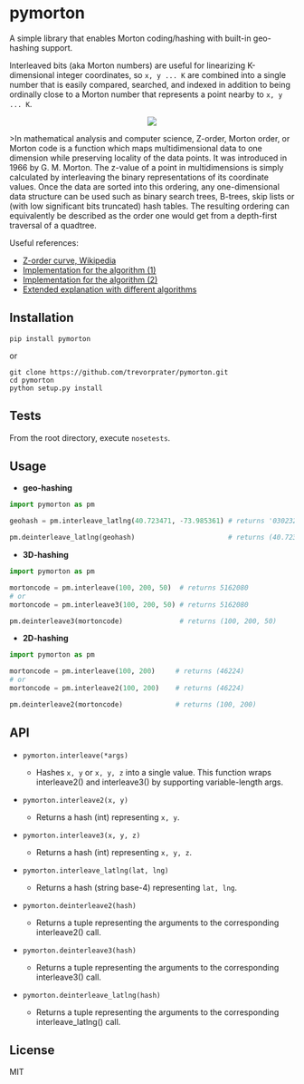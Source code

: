 # pymorton

A simple library that enables Morton coding/hashing with built-in geo-hashing support.

Interleaved bits (aka Morton numbers) are useful for linearizing K-dimensional integer coordinates, so `x, y ... K` are combined into a single number that is easily compared, searched, and indexed in addition to being ordinally close to a Morton number that represents a point nearby to `x, y ... K`.

<p align="center">
  <img src="http://asgerhoedt.dk/wp-content/uploads/2012/10/MortonCurve-8x8x8.png">
</p>
>In mathematical analysis and computer science, Z-order, Morton order, or Morton code is a function which maps multidimensional data to one dimension while preserving locality of the data points. It was introduced in 1966 by G. M. Morton. The z-value of a point in multidimensions is simply calculated by interleaving the binary representations of its coordinate values. Once the data are sorted into this ordering, any one-dimensional data structure can be used such as binary search trees, B-trees, skip lists or (with low significant bits truncated) hash tables. The resulting ordering can equivalently be described as the order one would get from a depth-first traversal of a quadtree.


Useful references:
* [Z-order curve, Wikipedia](https://en.wikipedia.org/wiki/Z-order_curve)
* [Implementation for the algorithm (1)](http://stackoverflow.com/a/18528775)
* [Implementation for the algorithm (2)](https://github.com/Forceflow/libmorton)
* [Extended explanation with different algorithms](http://www.forceflow.be/2013/10/07/morton-encodingdecoding-through-bit-interleaving-implementations/)

## Installation

```
pip install pymorton
```
or
```
git clone https://github.com/trevorprater/pymorton.git
cd pymorton
python setup.py install
```

## Tests

From the root directory, execute `nosetests`.

## Usage

* **geo-hashing**
```python
import pymorton as pm

geohash = pm.interleave_latlng(40.723471, -73.985361) # returns '03023211233202130332202203002303'

pm.deinterleave_latlng(geohash)                       # returns (40.723470943048596, -73.98536103777587)
```


* **3D-hashing**
```python
import pymorton as pm

mortoncode = pm.interleave(100, 200, 50)  # returns 5162080
# or
mortoncode = pm.interleave3(100, 200, 50) # returns 5162080

pm.deinterleave3(mortoncode)              # returns (100, 200, 50)
```


* **2D-hashing**
```python
import pymorton as pm

mortoncode = pm.interleave(100, 200)     # returns (46224)
# or
mortoncode = pm.interleave2(100, 200)    # returns (46224)

pm.deinterleave2(mortoncode)             # returns (100, 200)
```


## API
- `pymorton.interleave(*args)`
    * Hashes `x, y` or `x, y, z` into a single value.
                   This function wraps interleave2() and interleave3() by supporting variable-length args.

- `pymorton.interleave2(x, y)`
    * Returns a hash (int) representing `x, y`.

- `pymorton.interleave3(x, y, z)`
    * Returns a hash (int) representing `x, y, z`.

- `pymorton.interleave_latlng(lat, lng)`
    * Returns a hash (string base-4)
                   representing `lat, lng`.

- `pymorton.deinterleave2(hash)`
    * Returns a tuple representing the arguments to
                   the corresponding interleave2() call.

- `pymorton.deinterleave3(hash)`
    * Returns a tuple representing the arguments to
                   the corresponding interleave3() call.

- `pymorton.deinterleave_latlng(hash)`
    * Returns a tuple representing the arguments to
                   the corresponding interleave_latlng() call.

## License
MIT
